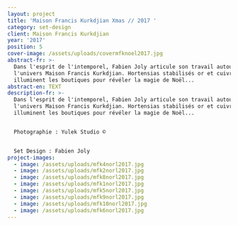 ```yaml
---
layout: project
title: 'Maison Francis Kurkdjian Xmas // 2017 '
category: set-design
client: Maison Francis Kurkdjian
year: '2017'
position: 5
cover-image: /assets/uploads/covermfknoel2017.jpg
abstract-fr: >-
  Dans l'esprit de l'intemporel, Fabien Joly articule son travail autour de
  l'univers Maison Francis Kurkdjian. Hortensias stabilisés or et cuivre
  illuminent les boutiques pour révéler la magie de Noël...
abstract-en: TEXT
description-fr: >-
  Dans l'esprit de l'intemporel, Fabien Joly articule son travail autour de
  l'univers Maison Francis Kurkdjian. Hortensias stabilisés or et cuivre
  illuminent les boutiques pour révéler la magie de Noël...


  Photographie : Yulek Studio ©


  Set Design : Fabien Joly
project-images:
  - image: /assets/uploads/mfk4norl2017.jpg
  - image: /assets/uploads/mfk2norl2017.jpg
  - image: /assets/uploads/mfk8norl2017.jpg
  - image: /assets/uploads/mfk1norl2017.jpg
  - image: /assets/uploads/mfk5norl2017.jpg
  - image: /assets/uploads/mfk9norl2017.jpg
  - image: /assets/uploads/mfk10norl2017.jpg
  - image: /assets/uploads/mfk6norl2017.jpg
---
```


